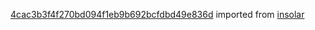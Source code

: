 [4cac3b3f4f270bd094f1eb9b692bcfdbd49e836d](https://github.com/insolar/insolar/commit/4cac3b3f4f270bd094f1eb9b692bcfdbd49e836d) imported from [insolar](https://github.com/insolar/insolar)
